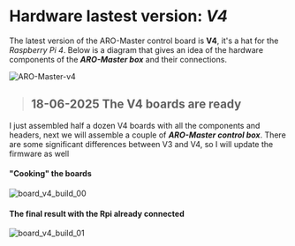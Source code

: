 # Hardware lastest version: _V4_

The latest version of the ARO-Master control board is **V4**, it's a hat for the _Raspberry Pi 4_.
Below is a diagram that gives an idea of ​​the hardware components of the ***ARO-Master box*** and their connections.

![ARO-Master-v4](https://github.com/user-attachments/assets/10174e22-d282-4e95-83ba-8857fb7c7c3b)

> ## 18-06-2025 The V4 boards are ready
I just assembled half a dozen V4 boards with all the components and headers, next we will assemble a couple of ***ARO-Master control box***.
There are some significant differences between V3 and V4, so I will update the firmware as well


#### "Cooking" the boards

![board_v4_build_00](https://github.com/user-attachments/assets/1d86b99c-9535-464c-82b4-c06e3ce142dd)



#### The final result with the Rpi already connected

![board_v4_build_01](https://github.com/user-attachments/assets/d0a5bb7c-16ca-4e45-aaa0-7f3a1c22d6b7)

